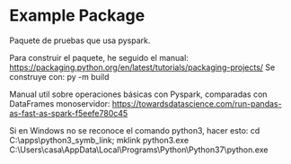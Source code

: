 # Example Package

Paquete de pruebas que usa pyspark.

Para construir el paquete, he seguido el manual: https://packaging.python.org/en/latest/tutorials/packaging-projects/
Se construye con: py -m build

Manual util sobre operaciones básicas con Pyspark, comparadas con DataFrames monoservidor: https://towardsdatascience.com/run-pandas-as-fast-as-spark-f5eefe780c45

Si en Windows no se reconoce el comando python3, hacer esto:
cd C:\apps\python3_symb_link; mklink python3.exe C:\Users\casa\AppData\Local\Programs\Python\Python37\python.exe



